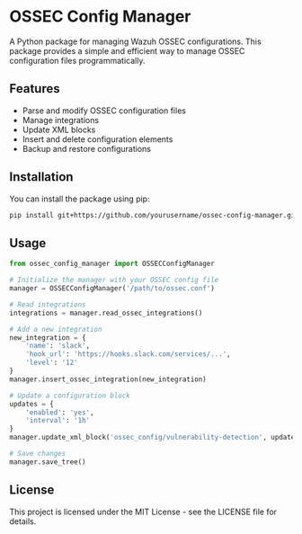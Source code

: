 # OSSEC Config Manager

A Python package for managing Wazuh OSSEC configurations. This package provides a simple and efficient way to manage OSSEC configuration files programmatically.

## Features

- Parse and modify OSSEC configuration files
- Manage integrations
- Update XML blocks
- Insert and delete configuration elements
- Backup and restore configurations

## Installation

You can install the package using pip:

```bash
pip install git+https://github.com/yourusername/ossec-config-manager.git
```

## Usage

```python
from ossec_config_manager import OSSECConfigManager

# Initialize the manager with your OSSEC config file
manager = OSSECConfigManager('/path/to/ossec.conf')

# Read integrations
integrations = manager.read_ossec_integrations()

# Add a new integration
new_integration = {
    'name': 'slack',
    'hook_url': 'https://hooks.slack.com/services/...',
    'level': '12'
}
manager.insert_ossec_integration(new_integration)

# Update a configuration block
updates = {
    'enabled': 'yes',
    'interval': '1h'
}
manager.update_xml_block('ossec_config/vulnerability-detection', updates)

# Save changes
manager.save_tree()
```

## License

This project is licensed under the MIT License - see the LICENSE file for details. 